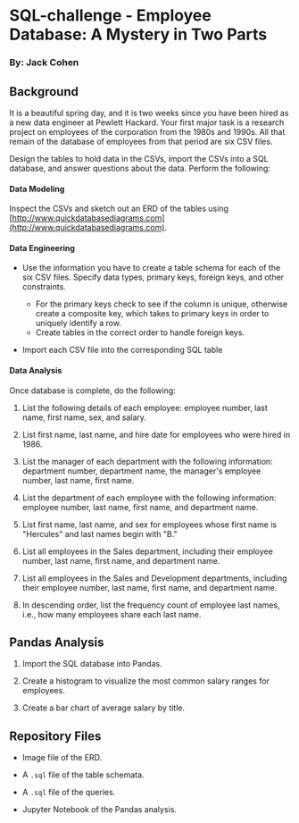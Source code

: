 # SQL-challenge - Employee Database: A Mystery in Two Parts
### By: Jack Cohen

## Background

It is a beautiful spring day, and it is two weeks since you have been hired as a new data engineer at Pewlett Hackard. Your first major task is a research project on employees of the corporation from the 1980s and 1990s. All that remain of the database of employees from that period are six CSV files.

Design the tables to hold data in the CSVs, import the CSVs into a SQL database, and answer questions about the data. Perform the following:

#### Data Modeling

Inspect the CSVs and sketch out an ERD of the tables using [http://www.quickdatabasediagrams.com](http://www.quickdatabasediagrams.com).

#### Data Engineering

* Use the information you have to create a table schema for each of the six CSV files. Specify data types, primary keys, foreign keys, and other constraints.

  * For the primary keys check to see if the column is unique, otherwise create a composite key, which takes to primary keys in order to uniquely identify a row.
  * Create tables in the correct order to handle foreign keys.

* Import each CSV file into the corresponding SQL table

#### Data Analysis

Once database is complete, do the following:

1. List the following details of each employee: employee number, last name, first name, sex, and salary.

2. List first name, last name, and hire date for employees who were hired in 1986.

3. List the manager of each department with the following information: department number, department name, the manager's employee number, last name, first name.

4. List the department of each employee with the following information: employee number, last name, first name, and department name.

5. List first name, last name, and sex for employees whose first name is "Hercules" and last names begin with "B."

6. List all employees in the Sales department, including their employee number, last name, first name, and department name.

7. List all employees in the Sales and Development departments, including their employee number, last name, first name, and department name.

8. In descending order, list the frequency count of employee last names, i.e., how many employees share each last name.

## Pandas Analysis

1. Import the SQL database into Pandas. 

2. Create a histogram to visualize the most common salary ranges for employees.

3. Create a bar chart of average salary by title.


## Repository Files

* Image file of the ERD.

* A `.sql` file of the table schemata.

* A `.sql` file of the queries.

* Jupyter Notebook of the Pandas analysis.

